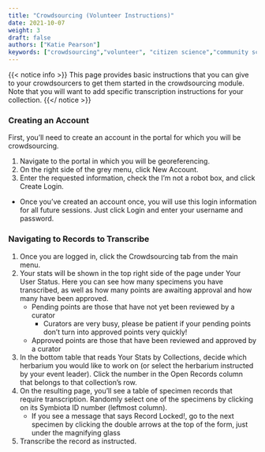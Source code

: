 ```yaml
---
title: "Crowdsourcing (Volunteer Instructions)"
date: 2021-10-07
weight: 3
draft: false
authors: ["Katie Pearson"]
keywords: ["crowdsourcing","volunteer", "citizen science","community science"]
---
```


{{< notice info >}}
  This page provides basic instructions that you can give to your crowdsourcers to get them started in the crowdsourcing module. Note that you will want to add specific transcription instructions for your collection.
{{</ notice >}}

### Creating an Account
First, you’ll need to create an account in the portal for which you will be crowdsourcing.
1.	Navigate to the portal in which you will be georeferencing.
2.	On the right side of the grey menu, click New Account.
3.	Enter the requested information, check the I’m not a robot box, and click Create Login.

* Once you’ve created an account once, you will use this login information for all future sessions. Just click Login and enter your username and password.

### Navigating to Records to Transcribe
1.	Once you are logged in, click the Crowdsourcing tab from the main menu.
2.	Your stats will be shown in the top right side of the page under Your User Status. Here you can see how many specimens you have transcribed, as well as how many points are awaiting approval and how many have been approved.
    * Pending points are those that have not yet been reviewed by a curator
      * Curators are very busy, please be patient if your pending points don’t turn into approved points very quickly!
    * Approved points are those that have been reviewed and approved by a curator
3. In the bottom table that reads Your Stats by Collections, decide which herbarium you would like to work on (or select the herbarium instructed by your event leader). Click the number in the Open Records column that belongs to that collection’s row.
4. On the resulting page, you’ll see a table of specimen records that require transcription. Randomly select one of the specimens by clicking on its Symbiota ID number (leftmost column).
    * If you see a message that says Record Locked!, go to the next specimen by clicking the double arrows at the top of the form, just under the magnifying glass
5. Transcribe the record as instructed.
